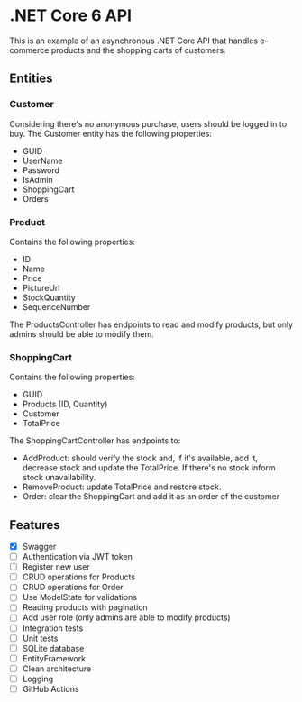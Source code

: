 # .NET Core 6 API 

This is an example of an asynchronous .NET Core API that handles e-commerce products and the shopping carts of customers.

## Entities

### Customer
Considering there's no anonymous purchase, users should be logged in to buy. The Customer entity has the following properties:
- GUID
- UserName
- Password
- IsAdmin
- ShoppingCart
- Orders

### Product
Contains the following properties:
- ID
- Name
- Price
- PictureUrl
- StockQuantity
- SequenceNumber

The ProductsController has endpoints to read and modify products, but only admins should be able to modify them.

### ShoppingCart
Contains the following properties:
- GUID
- Products (ID, Quantity)
- Customer
- TotalPrice

The ShoppingCartController has endpoints to:
- AddProduct: should verify the stock and, if it's available, add it, decrease stock and update the TotalPrice. If there's no stock inform stock unavailability.
- RemoveProduct: update TotalPrice and restore stock.
- Order: clear the ShoppingCart and add it as an order of the customer

## Features
- [x] Swagger
- [ ] Authentication via JWT token
- [ ] Register new user
- [ ] CRUD operations for Products
- [ ] CRUD operations for Order
- [ ] Use ModelState for validations
- [ ] Reading products with pagination
- [ ] Add user role (only admins are able to modify products)
- [ ] Integration tests
- [ ] Unit tests
- [ ] SQLite database
- [ ] EntityFramework
- [ ] Clean architecture
- [ ] Logging
- [ ] GitHub Actions